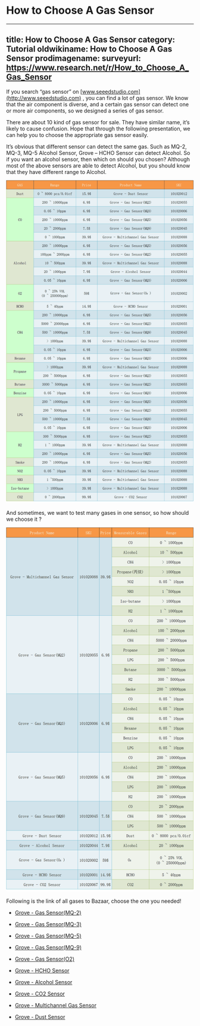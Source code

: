 # How to Choose A Gas Sensor
---
title: How to Choose A Gas Sensor
category: Tutorial
oldwikiname:  How to Choose A Gas Sensor
prodimagename:
surveyurl: https://www.research.net/r/How_to_Choose_A_Gas_Sensor
---

If you search “gas sensor” on [www.seeedstudio.com](http://www.seeedstudio.com) , you can find a lot of gas sensor. We know that the air component is diverse, and a certain gas sensor can detect one or more air components, so we designed a series of gas sensor.

There are about 10 kind of gas sensor for sale. They have similar name, it’s likely to cause confusion. Hope that through the following presentation, we can help you to choose the appropriate gas sensor easily.

It’s obvious that different sensor can detect the same gas. Such as MQ-2, MQ-3, MQ-5 Alcohol Sensor, Grove – HCHO Sensor can detect Alcohol. So if you want an alcohol sensor, then which on should you chosen? Although most of the above sensors are able to detect Alcohol, but you should know that they have different range to Alcohol.

![](https://github.com/SeeedDocument/How_to_choos_A_Gas_Sensor/raw/master/img/Gas_line_1.png)</div></div>

And sometimes, we want to test many gases in one sensor, so how should we choose it ?

![](https://github.com/SeeedDocument/How_to_choos_A_Gas_Sensor/raw/master/img/Gas_line_2.png)</div></div>

Following is the link of all gases to Bazaar, choose the one you needed!

*   [Grove - Gas Sensor(MQ-2)](http://www.seeedstudio.com/depot/grove-gas-sensormq2-p-937.html?cPath=25_27)

*   [Grove - Gas Sensor(MQ-3)](http://www.seeedstudio.com/depot/grove-gas-sensormq3-p-1418.html?cPath=25_27)

*   [Grove - Gas Sensor(MQ-5)](http://www.seeedstudio.com/depot/grove-gas-sensormq5-p-938.html?cPath=25_27)

*   [Grove - Gas Sensor(MQ-9)](http://www.seeedstudio.com/depot/grove-gas-sensormq9-p-1419.html?cPath=25_27)

*   [Grove - Gas Sensor(O2)](http://www.seeedstudio.com/depot/grove-gas-sensoro2-p-1541.html?cPath=25_27)

*   [Grove - HCHO Sensor](http://www.seeedstudio.com/depot/grove-hcho-sensor-p-1593.html?cPath=25_27)

*   [Grove - Alcohol Sensor](http://www.seeedstudio.com/depot/grove-alcohol-sensor-p-764.html?cPath=25_27)

*   [Grove - CO2 Sensor](http://www.seeedstudio.com/depot/Grove-CO2-Sensor-p-1863.html)

*   [Grove - Multichannel Gas Sensor](http://www.seeedstudio.com/depot/Grove-Multichannel-Gas-Sensor-p-2502.html)

*   [Grove - Dust Sensor](http://www.seeedstudio.com/depot/Grove-Dust-Sensor-p-1050.html)
